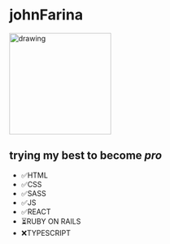 # johnFarina
<img src="https://c.tenor.com/z4_HKSF6Nx8AAAAM/typing-jim-carrey.gif" alt="drawing" width="200"/>

## trying my best to become ***pro***

- ✅HTML
- ✅CSS
- ✅SASS
- ✅JS
- ✅REACT
- ⏳RUBY ON RAILS
- ❌TYPESCRIPT

